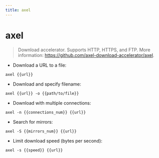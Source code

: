 ```yaml
---
title: axel
---
```

# axel

> Download accelerator.
> Supports HTTP, HTTPS, and FTP.
> More information: <https://github.com/axel-download-accelerator/axel>.

- Download a URL to a file:

`axel {{url}}`

- Download and specify filename:

`axel {{url}} -o {{path/to/file}}`

- Download with multiple connections:

`axel -n {{connections_num}} {{url}}`

- Search for mirrors:

`axel -S {{mirrors_num}} {{url}}`

- Limit download speed (bytes per second):

`axel -s {{speed}} {{url}}`
